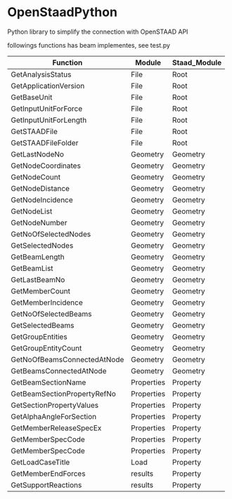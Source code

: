 # OpenStaadPython
Python library to simplify the connection with OpenSTAAD API 

followings functions has beam implementes, see test.py

| Function                    | Module     | Staad_Module | 
|-----------------------------|------------|--------------| 
| GetAnalysisStatus           | File       | Root         | 
| GetApplicationVersion       | File       | Root         | 
| GetBaseUnit                 | File       | Root         | 
| GetInputUnitForForce        | File       | Root         | 
| GetInputUnitForLength       | File       | Root         | 
| GetSTAADFile                | File       | Root         | 
| GetSTAADFileFolder          | File       | Root         | 
| GetLastNodeNo               | Geometry   | Geometry     | 
| GetNodeCoordinates          | Geometry   | Geometry     | 
| GetNodeCount                | Geometry   | Geometry     | 
| GetNodeDistance             | Geometry   | Geometry     | 
| GetNodeIncidence            | Geometry   | Geometry     | 
| GetNodeList                 | Geometry   | Geometry     | 
| GetNodeNumber               | Geometry   | Geometry     | 
| GetNoOfSelectedNodes        | Geometry   | Geometry     | 
| GetSelectedNodes            | Geometry   | Geometry     | 
| GetBeamLength               | Geometry   | Geometry     | 
| GetBeamList                 | Geometry   | Geometry     | 
| GetLastBeamNo               | Geometry   | Geometry     | 
| GetMemberCount              | Geometry   | Geometry     | 
| GetMemberIncidence          | Geometry   | Geometry     | 
| GetNoOfSelectedBeams        | Geometry   | Geometry     | 
| GetSelectedBeams            | Geometry   | Geometry     | 
| GetGroupEntities            | Geometry   | Geometry     | 
| GetGroupEntityCount         | Geometry   | Geometry     | 
| GetNoOfBeamsConnectedAtNode | Geometry   | Geometry     | 
| GetBeamsConnectedAtNode     | Geometry   | Geometry     | 
| GetBeamSectionName          | Properties | Property     | 
| GetBeamSectionPropertyRefNo | Properties | Property     | 
| GetSectionPropertyValues    | Properties | Property     | 
| GetAlphaAngleForSection     | Properties | Property     | 
| GetMemberReleaseSpecEx      | Properties | Property     | 
| GetMemberSpecCode           | Properties | Property     | 
| GetMemberSpecCode           | Properties | Property     | 
| GetLoadCaseTitle            | Load       | Property     | 
| GetMemberEndForces          | results    | Property     | 
| GetSupportReactions         | results    | Property     | 

